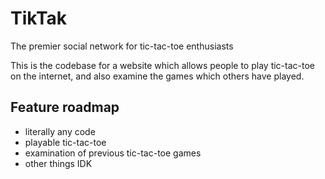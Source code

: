 # TikTak
The premier social network for tic-tac-toe enthusiasts


This is the codebase for a website which allows people to play tic-tac-toe on the internet, 
and also examine the games which others have played.


## Feature roadmap
- literally any code
- playable tic-tac-toe
- examination of previous tic-tac-toe games
- other things IDK
